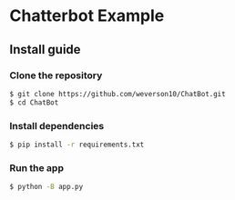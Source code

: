 # Chatterbot Example

## Install guide

### Clone the repository

```bash
$ git clone https://github.com/weverson10/ChatBot.git
$ cd ChatBot
```

### Install dependencies
```bash
$ pip install -r requirements.txt
```

### Run the app
```bash
$ python -B app.py
```
